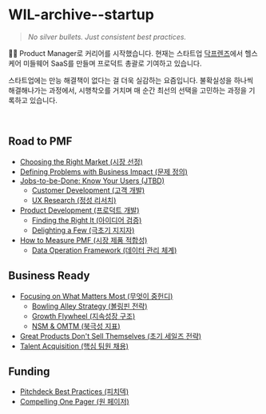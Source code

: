 # WIL-archive--startup
> _No silver bullets. Just consistent best practices._

👋🏻 Product Manager로 커리어를 시작했습니다. 현재는 스타트업 [닥프렌즈](https://doctalk.co.kr/)에서 헬스케어 미들웨어 SaaS를 만들며 프로덕트 총괄로 기여하고 있습니다.

스타트업에는 만능 해결책이 없다는 걸 더욱 실감하는 요즘입니다. 불확실성을 하나씩 해결해나가는 과정에서, 시행착오를 거치며 매 순간 최선의 선택을 고민하는 과정을 기록하고 있습니다.

<br>

## Road to PMF

- [Choosing the Right Market (시장 선정)]()
- [Defining Problems with Business Impact (문제 정의)]()
- [Jobs-to-be-Done: Know Your Users (JTBD)]()
    - [Customer Development (고객 개발)]()
    - [UX Research (정성 리서치)]()
- [Product Development (프로덕트 개발)]()
    - [Finding the Right It (아이디어 검증)]()
    - [Delighting a Few (극초기 지지자)]()
- [How to Measure PMF (시장 제품 적합성)]()
    - [Data Operation Framework (데이터 관리 체계)]()

## Business Ready

- [Focusing on What Matters Most (무엇이 중헌디)]()
    - [Bowling Alley Strategy (볼링핀 전략)]()
    - [Growth Flywheel (지속성장 구조)]()
    - [NSM & OMTM (북극성 지표)]()
- [Great Products Don't Sell Themselves (초기 세일즈 전략)]()
- [Talent Acquisition (핵심 팀원 채용)]()

## Funding

- [Pitchdeck Best Practices (피치덱)]()
- [Compelling One Pager (원 페이저)]()

